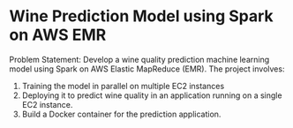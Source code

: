 # Wine Prediction Model using Spark on AWS EMR
Problem Statement: Develop a wine quality prediction machine learning model using Spark on AWS Elastic MapReduce (EMR). The project involves:
1. Training the model in parallel on multiple EC2 instances
2. Deploying it to predict wine quality in an application running on a single EC2 instance.
3. Build a Docker container for the prediction application. 
